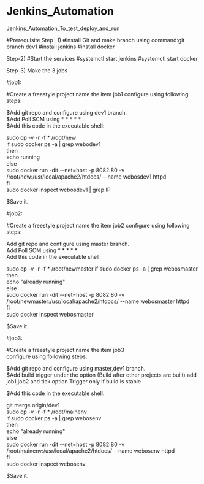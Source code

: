 # Jenkins_Automation
Jenkins_Automation_To_test_deploy_and_run

#Prerequisite
Step -1)
#install Git and make branch using command:git branch dev1
#install jenkins
#install docker

Step-2)
#Start the services
#systemctl start jenkins
#systemctl start docker

Step-3)
Make the 3 jobs

#job1:

#Create a freestyle project name the item job1
configure using following steps:

$Add git repo and configure using dev1 branch.<br>
$Add Poll SCM using * * * * *<br>
$Add this code in the executable shell:<br>

sudo cp -v -r -f * /root/new <br>
if sudo docker ps -a | grep webodev1<br>
then<br>
echo running<br>
else<br>
sudo docker run -dit --net=host -p 8082:80 -v /root/new:/usr/local/apache2/htdocs/ --name webosdev1 httpd<br>
fi<br>
sudo docker inspect webosdev1 | grep IP<br>

$Save it.

#job2:

#Create a freestyle project name the item job2
configure using following steps:

Add git repo and configure using master branch.<br>
Add Poll SCM using * * * * *<br>
Add this code in the executable shell:<br>

sudo cp -v -r -f * /root/newmaster
if sudo docker ps -a | grep webosmaster<br>
then<br>
echo "already running"<br>
else<br>
sudo docker run -dit --net=host -p 8082:80 -v /root/newmaster:/usr/local/apache2/htdocs/ --name webosmaster httpd<br>
fi<br>
sudo docker inspect webosmaster<br>

$Save it.

#job3:

#Create a freestyle project name the item job3<br>
configure using following steps:

$Add git repo and configure using master,dev1 branch.<br>
$Add build trigger under the option (Build after other projects are built) add job1,job2 and tick option Trigger only if build is stable<br>

$Add this code in the executable shell:<br>

git merge origin/dev1<br>
sudo cp -v -r -f * /root/mainenv<br>
if sudo docker ps -a | grep webosenv<br>
then<br>
echo "already running"<br>
else<br>
sudo docker run -dit --net=host -p 8082:80 -v /root/mainenv:/usr/local/apache2/htdocs/ --name webosenv httpd<br>
fi<br>
sudo docker inspect webosenv<br>

$Save it.<br>

  

